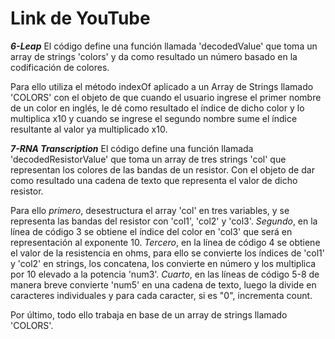# Link de YouTube


***6-Leap***
El código define una función llamada 'decodedValue' que toma un array de strings 'colors' y da como resultado un número basado en la codificación de colores.

Para ello utiliza el método indexOf aplicado a un Array de Strings llamado 'COLORS' con el objeto de que cuando el usuario ingrese el primer nombre de un color en inglés, le dé como resultado el índice de dicho color y lo multiplica x10 y cuando se ingrese el segundo nombre sume el índice resultante al valor ya multiplicado x10.

***7-RNA Transcription***
El código define una función llamada 'decodedResistorValue' que toma un array de tres strings 'col' que representan los colores de las bandas de un resistor. Con el objeto de dar como resultado una cadena de texto que representa el valor de dicho resistor.

Para ello *primero*, desestructura el array 'col' en tres variables, y se representa las bandas del resistor con 'col1', 'col2' y 'col3'. *Segundo*, en la línea de código 3 se obtiene el índice del color en 'col3' que será en representación al exponente 10. *Tercero*, en la línea de código 4 se obtiene el valor de la resistencia en ohms, para ello se convierte los índices de 'col1' y 'col2' en strings, los concatena, los convierte en número y los multiplica por 10 elevado a la potencia 'num3'. *Cuarto*, en las líneas de código 5-8 de manera breve convierte 'num5' en una cadena de texto, luego la divide en caracteres individuales y para cada caracter, si es "0", incrementa count.

Por último, todo ello trabaja en base de un array de strings llamado 'COLORS'.